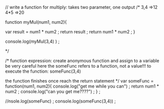 // write a function for multiply: takes two parameter, one output
/*
  3,4 =>12
  4*5 =>20 


function myMul(num1, num2){
 
  var result = num1 * num2 ; 
  return result ;
  return num1 * num2 ; 
}

console.log(myMul(3,4) ) ; 

*/

/* function expression: create anonymous function and assign to a variable 
be very careful here the someFunc refers to a function, not a value!!!
to execute the function: someFunc(3,4)  

the function finishes once reach the return statement 
*/
var someFunc = function(num1, num2){
  console.log("get me while you can") ; 
  return num1 * num2 ; 
  console.log("can you get me????") ; 
} ; 

//nsole.log(someFunc) ; 
console.log(someFunc(3,4)) ; 
